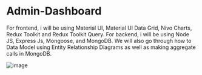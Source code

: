 # Admin-Dashboard
For frontend, i will be using Material UI, Material UI Data Grid, Nivo Charts, Redux Toolkit and Redux Toolkit Query. For backend, i will be using Node JS, Express Js, Mongoose, and MongoDB. We will also go through how to Data Model using Entity Relationship Diagrams as well as making aggregate calls in MongoDB.

![image](https://user-images.githubusercontent.com/64417390/226177559-275cf01b-f849-46ff-a748-a9557d3d4810.png)

